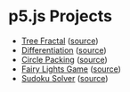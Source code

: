 # p5.js Projects

- [Tree Fractal](https://gh102003.github.io/programming/hosted_projects/TreeFractal/index.html) ([source](../master/TreeFractal))
- [Differentiation](https://gh102003.github.io/programming/hosted_projects/Differentiation/index.html) ([source](../master/Differentiation))
- [Circle Packing](https://gh102003.github.io/programming/hosted_projects/CirclePacking/index.html) ([source](../master/CirclePacking))
- [Fairy Lights Game](https://gh102003.github.io/programming/hosted_projects/FairyLightsGame/index.html) ([source](../master/FairyLightsGame))
- [Sudoku Solver](https://gh102003.github.io/programming/hosted_projects/SudokuSolver/index.html) ([source](../master/SudokuSolver))
